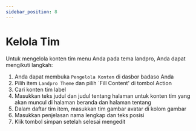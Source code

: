 ```yaml
---
sidebar_position: 8
---
```


# Kelola Tim

Untuk mengelola konten tim menu Anda pada tema landpro, Anda dapat mengikuti langkah:
1. Anda dapat membuka `Pengelola Konten` di dasbor badaso Anda
2. Pilih item `Landpro Theme` dan pilih `Fill Content' di tombol Action
3. Cari konten tim label
4. Masukkan teks judul dan judul tentang halaman untuk konten tim yang akan muncul di halaman beranda dan halaman tentang
5. Dalam daftar tim item, masukkan tim gambar avatar di kolom gambar
6. Masukkan penjelasan nama lengkap dan teks posisi
7. Klik tombol simpan setelah selesai mengedit

<p align="center">
  <a href="https://badaso-docs.uatech.co.id/">
    <img src="/img/team-content.png"  alt="" />
  </a>
</p>

